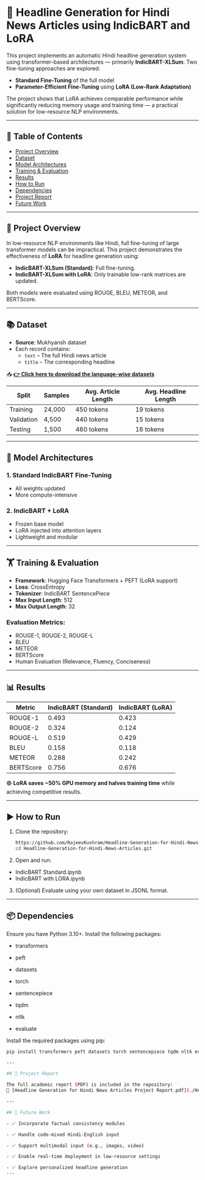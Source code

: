 # 📰 Headline Generation for Hindi News Articles using IndicBART and LoRA

This project implements an automatic Hindi headline generation system using transformer-based architectures — primarily **IndicBART-XLSum**. Two fine-tuning approaches are explored:
- **Standard Fine-Tuning** of the full model
- **Parameter-Efficient Fine-Tuning** using **LoRA (Low-Rank Adaptation)**

The project shows that LoRA achieves comparable performance while significantly reducing memory usage and training time — a practical solution for low-resource NLP environments.

---

## 📌 Table of Contents

- [Project Overview](#project-overview)
- [Dataset](#dataset)
- [Model Architectures](#model-architectures)
- [Training & Evaluation](#training--evaluation)
- [Results](#results)
- [How to Run](#how-to-run)
- [Dependencies](#dependencies)
- [Project Report](#project-report)
- [Future Work](#future-work)

---

## 📘 Project Overview

In low-resource NLP environments like Hindi, full fine-tuning of large transformer models can be impractical. This project demonstrates the effectiveness of **LoRA** for headline generation using:
- **IndicBART-XLSum (Standard)**: Full fine-tuning.
- **IndicBART-XLSum with LoRA**: Only trainable low-rank matrices are updated.

Both models were evaluated using ROUGE, BLEU, METEOR, and BERTScore.

---

## 📚 Dataset

- **Source**: Mukhyansh dataset
- Each record contains:
  - `text` – The full Hindi news article
  - `title` – The corresponding headline

📥 [**👉 Click here to download the language-wise datasets**](https://drive.google.com/drive/folders/1PYUgWMqELhVbQ_nJ7EtpYo_R1xm7XM6y)


| Split       | Samples | Avg. Article Length | Avg. Headline Length |
|-------------|---------|----------------------|------------------------|
| Training    | 24,000  | 450 tokens           | 19 tokens              |
| Validation  | 4,500   | 440 tokens           | 15 tokens              |
| Testing     | 1,500   | 460 tokens           | 16 tokens              |

---

## 🧠 Model Architectures

### 1. Standard IndicBART Fine-Tuning
- All weights updated
- More compute-intensive

### 2. IndicBART + LoRA
- Frozen base model
- LoRA injected into attention layers
- Lightweight and modular

---

## 🏋️ Training & Evaluation

- **Framework**: Hugging Face Transformers + PEFT (LoRA support)
- **Loss**: CrossEntropy
- **Tokenizer**: IndicBART SentencePiece
- **Max Input Length**: 512
- **Max Output Length**: 32

### Evaluation Metrics:
- ROUGE-1, ROUGE-2, ROUGE-L
- BLEU
- METEOR
- BERTScore
- Human Evaluation (Relevance, Fluency, Conciseness)

---

## 📊 Results

| Metric      | IndicBART (Standard) | IndicBART (LoRA) |
|-------------|----------------------|------------------|
| ROUGE-1     | 0.493                | 0.423            |
| ROUGE-2     | 0.324                | 0.124            |
| ROUGE-L     | 0.519                | 0.429            |
| BLEU        | 0.158                | 0.118            |
| METEOR      | 0.288                | 0.242            |
| BERTScore   | 0.756                | 0.676            |

🟢 **LoRA saves ~50% GPU memory and halves training time** while achieving competitive results.

---

## ▶️ How to Run

1. Clone the repository:
   ```bash
   https://github.com/RajeevKushram/Headline-Generation-for-Hindi-News-Articles.git
   cd Headline-Generation-for-Hindi-News-Articles.git

2. Open and run:
- IndicBART Standard.ipynb
- IndicBART with LORA.ipynb

3. (Optional) Evaluate using your own dataset in JSONL format.

---

## 📦 Dependencies

Ensure you have Python 3.10+. Install the following packages:

- transformers

- peft

- datasets

- torch

- sentencepiece

- tqdm

- nltk

- evaluate

Install the required packages using pip:

  ```bash
  pip install transformers peft datasets torch sentencepiece tqdm nltk evaluate

---

## 📄 Project Report

The full academic report (PDF) is included in the repository:
📘 [Headline Generation for Hindi News Articles Project Report.pdf](./Headline%20Generation%20for%20Hindi%20News%20Articles%20Project%20Report.pdf)

---

## 🚀 Future Work

- ✅ Incorporate factual consistency modules

- ✅ Handle code-mixed Hindi-English input

- ✅ Support multimodal input (e.g., images, video)

- ✅ Enable real-time deployment in low-resource settings

- ✅ Explore personalized headline generation
---
